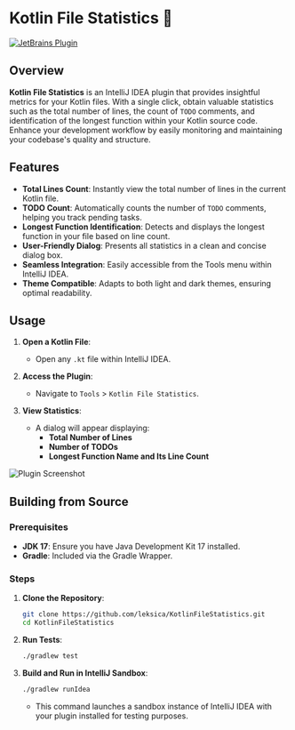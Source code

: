 # Kotlin File Statistics 📝

[![JetBrains Plugin](https://img.shields.io/jetbrains/plugin/v/7275-KotlinFileStatistics.svg)](https://plugins.jetbrains.com/plugin/7275)

## Overview

**Kotlin File Statistics** is an IntelliJ IDEA plugin that provides insightful metrics for your Kotlin files. With a single click, obtain valuable statistics such as the total number of lines, the count of `TODO` comments, and identification of the longest function within your Kotlin source code. Enhance your development workflow by easily monitoring and maintaining your codebase's quality and structure.


## Features

- **Total Lines Count**: Instantly view the total number of lines in the current Kotlin file.
- **TODO Count**: Automatically counts the number of `TODO` comments, helping you track pending tasks.
- **Longest Function Identification**: Detects and displays the longest function in your file based on line count.
- **User-Friendly Dialog**: Presents all statistics in a clean and concise dialog box.
- **Seamless Integration**: Easily accessible from the Tools menu within IntelliJ IDEA.
- **Theme Compatible**: Adapts to both light and dark themes, ensuring optimal readability.

## Usage

1. **Open a Kotlin File**:
   - Open any `.kt` file within IntelliJ IDEA.

2. **Access the Plugin**:
   - Navigate to `Tools` > `Kotlin File Statistics`.

3. **View Statistics**:
   - A dialog will appear displaying:
     - **Total Number of Lines**
     - **Number of TODOs**
     - **Longest Function Name and Its Line Count**
       
![Plugin Screenshot](https://github.com/leksica/KotlinFileStatistics/blob/main/assets/screenshot.png)


## Building from Source

### Prerequisites

- **JDK 17**: Ensure you have Java Development Kit 17 installed.
- **Gradle**: Included via the Gradle Wrapper.

### Steps

1. **Clone the Repository**:
   ```bash
   git clone https://github.com/leksica/KotlinFileStatistics.git
   cd KotlinFileStatistics
   ```

2. **Run Tests**:
   ```bash
   ./gradlew test
   ```

3. **Build and Run in IntelliJ Sandbox**:
   ```bash
   ./gradlew runIdea
   ```
   - This command launches a sandbox instance of IntelliJ IDEA with your plugin installed for testing purposes.
